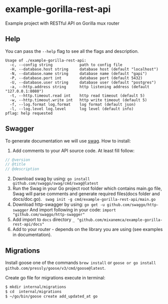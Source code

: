 # example-gorilla-rest-api
Example project with RESTful API on Gorilla mux router

## Help
You can pass the `--help` flag to see all the flags and description.

```
Usage of ./example-gorilla-rest-api:
  -c, --config string            path to config file
  -H, --database.host string     database host (default "localhost")
  -N, --database.name string     database name (default "gapi")
  -P, --database.port int        database port (default 5432)
  -U, --database.user string     database user (default "postgres")
  -a, --http.address string      http listening address (default "127.0.0.1:8080")
  -t, --http.timeout.read int    http read timeout (default 5)
  -w, --http.timeout.write int   http write timeout (default 5)
  -f, --log.format log.format    log format (default json)
  -l, --log.level log.level      log level (default info)
pflag: help requested
```

## Swagger
To generate documentation we will use [swag](https://github.com/swaggo/swag). How to install:
1. Add comments to your API source code. At least fill follow:
```go
// @version 
// @title 
// @description 
```
2. Download swag by using:
`go install github.com/swaggo/swag/cmd/swag@latest`
3. Run the Swag in your Go project root folder which contains main.go file, Swag will parse comments and generate required files(docs folder and docs/doc.go).
` swag init -g cmd/example-gorilla-rest-api/main.go`
4. Download http-swagger by using:
`go get -u github.com/swaggo/http-swagger`
And import following in your code:
`import "github.com/swaggo/http-swagger"`
5. Add import to `docs` directory
`_ "github.com/mixanemca/example-gorilla-rest-api/docs"`
6. Add to your router - depends on the library you are using (see examples in documentation).

## Migrations
Install goose one of the commands `brew install` or `goose or go install github.com/pressly/goose/v3/cmd/goose@latest`.

Create go file for migrations execute in terminal:
```bash
$ mkdir internal/migrations
$ cd  internal/migrations
$ ~/go/bin/goose create add_updated_at go
```
